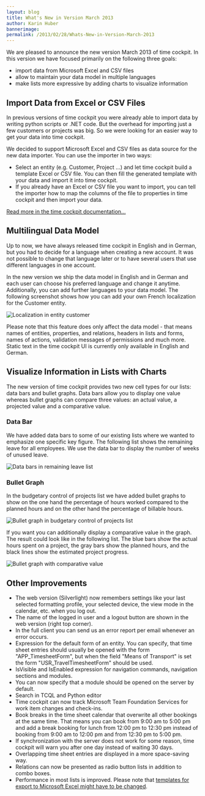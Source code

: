 ```yaml
---
layout: blog
title: What's New in Version March 2013
author: Karin Huber
bannerimage: 
permalink: /2013/02/28/Whats-New-in-Version-March-2013
---
```


<p xmlns="http://www.w3.org/1999/xhtml">We are pleased to announce the new version March 2013 of time cockpit. In this version we have focused primarily on the following three goals:</p><ul xmlns="http://www.w3.org/1999/xhtml">
  <li>import data from Microsoft Excel and CSV files</li>
  <li>allow to maintain your data model in multiple languages</li>
  <li>make lists more expressive by adding charts to visualize information</li>
</ul><h2 xmlns="http://www.w3.org/1999/xhtml">Import Data from Excel or CSV Files</h2><p xmlns="http://www.w3.org/1999/xhtml">In previous versions of time cockpit you were already able to import data by writing python scripts or .NET code. But the overhead for importing just a few customers or projects was big. So we were looking for an easier way to get your data into time cockpit.</p><p xmlns="http://www.w3.org/1999/xhtml">We decided to support Microsoft Excel and CSV files as data source for the new data importer. You can use the importer in two ways:</p><ul xmlns="http://www.w3.org/1999/xhtml">
  <li>Select an entity (e.g. Customer, Project ...) and let time cockpit build a template Excel or CSV file. You can then fill the generated template with your data and import it into time cockpit.</li>
  <li>If you already have an Excel or CSV file you want to import, you can tell the importer how to map the columns of the file to properties in time cockpit and then import your data.</li>
</ul><p xmlns="http://www.w3.org/1999/xhtml">
  <a href="http://help.timecockpit.com/1.10/?topic=html/ee560e49-e503-4d80-9167-2e6533f50dbe.htm" target="_blank">Read more in the time cockpit documentation...</a>
</p><h2 xmlns="http://www.w3.org/1999/xhtml">Multilingual Data Model</h2><p xmlns="http://www.w3.org/1999/xhtml">Up to now, we have always released time cockpit in English and in German, but you had to decide for a language when creating a new account. It was not possible to change that language later or to have several users that use different languages in one account.</p><p xmlns="http://www.w3.org/1999/xhtml">In the new version we ship the data model in English and in German and each user can choose his preferred language and change it anytime. Additionally, you can add further languages to your data model. The following screenshot shows how you can add your own French localization for the Customer entity.</p><p xmlns="http://www.w3.org/1999/xhtml">
  <img src="{{site.baseurl}}images/blog/2013/02/LocalizationInEntity.png" alt="Localization in entity customer" title="Localization in entity customer" />
</p><p xmlns="http://www.w3.org/1999/xhtml">Please note that this feature does only affect the data model - that means names of entities, properties, and relations, headers in lists and forms, names of actions, validation messages of permissions and much more. Static text in the time cockpit UI is currently only available in English and German.</p><h2 xmlns="http://www.w3.org/1999/xhtml">Visualize Information in Lists with Charts</h2><p xmlns="http://www.w3.org/1999/xhtml">The new version of time cockpit provides two new cell types for our lists: data bars and bullet graphs. Data bars allow you to display one value whereas bullet graphs can compare three values: an actual value, a projected value and a comparative value.</p><h3 xmlns="http://www.w3.org/1999/xhtml">Data Bar</h3><p xmlns="http://www.w3.org/1999/xhtml">We have added data bars to some of our existing lists where we wanted to emphasize one specific key figure. The following list shows the remaining leave for all employees. We use the data bar to display the number of weeks of unused leave.</p><p xmlns="http://www.w3.org/1999/xhtml">
  <img src="{{site.baseurl}}images/blog/2013/02/DataBarsInRemainingLeave.png" alt="Data bars in remaining leave list" title="Data bars in remaining leave list" />
</p><h3 xmlns="http://www.w3.org/1999/xhtml">Bullet Graph</h3><p xmlns="http://www.w3.org/1999/xhtml">In the budgetary control of projects list we have added bullet graphs to show on the one hand the percentage of hours worked compared to the planned hours and on the other hand the percentage of billable hours.</p><p xmlns="http://www.w3.org/1999/xhtml">
  <img src="{{site.baseurl}}images/blog/2013/02/BulletGraphInBudgetaryControlOfProjects.png" alt="Bullet graph in budgetary control of projects list" title="Bullet graph in budgetary control of projects list" />
</p><p xmlns="http://www.w3.org/1999/xhtml">If you want you can additionally display a comparative value in the graph. The result could look like in the following list. The blue bars show the actual hours spent on a project, the gray bars show the planned hours, and the black lines show the estimated project progress.</p><p xmlns="http://www.w3.org/1999/xhtml">
  <img src="{{site.baseurl}}images/blog/2012/11/BulletGraph.png" alt="Bullet graph with comparative value" title="Bullet graph with comparative value" />
</p><h2 xmlns="http://www.w3.org/1999/xhtml">Other Improvements</h2><ul xmlns="http://www.w3.org/1999/xhtml">
  <li>The web version (Silverlight) now remembers settings like your last selected formatting profile, your selected device, the view mode in the calendar, etc. when you log out.</li>
  <li>The name of the logged in user and a logout button are shown in the web version (right top corner).</li>
  <li>In the full client you can send us an error report per email whenever an error occurs. </li>
  <li>Expression for the default form of an entity. You can specify, that time sheet entries should usually be opened with the form "APP_TimesheetForm", but when the field "Means of Transport" is set the form "USR_TravelTimesheetForm" should be used.</li>
  <li>IsVisible and IsEnabled expression for navigation commands, navigation sections and modules.</li>
  <li>You can now specify that a module should be opened on the server by default.</li>
  <li>Search in TCQL and Python editor</li>
  <li>Time cockpit can now track Microsoft Team Foundation Services for work item changes and check-ins.</li>
  <li>Book breaks in the time sheet calendar that overwrite all other bookings at the same time. That means you can book from 9:00 am to 5:00 pm and add a break booking for lunch from 12:00 pm to 12:30 pm instead of booking from 9:00 am to 12:00 pm and from 12:30 pm to 5:00 pm.</li>
  <li>If synchronization with the server does not work for some reason, time cockpit will warn you after one day instead of waiting 30 days.</li>
  <li>Overlapping time sheet entries are displayed in a more space-saving way.</li>
  <li>Relations can now be presented as radio button lists in addition to combo boxes.</li>
  <li>Performance in most lists is improved. Please note that <a href="/blog/2013/03/13/Improved-Performance-for-Lists-in-Version-March-2013">templates for export to Microsoft Excel might have to be changed</a>.</li>
</ul>
